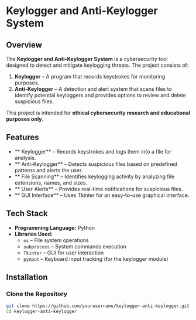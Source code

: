 #  Keylogger and Anti-Keylogger System  

##  Overview  
The **Keylogger and Anti-Keylogger System** is a cybersecurity tool designed to detect and mitigate keylogging threats. The project consists of:  
1. **Keylogger** – A program that records keystrokes for monitoring purposes.  
2. **Anti-Keylogger** – A detection and alert system that scans files to identify potential keyloggers and provides options to review and delete suspicious files.  

This project is intended for **ethical cybersecurity research and educational purposes only**.  

##  Features  
- ** Keylogger** – Records keystrokes and logs them into a file for analysis.  
- ** Anti-Keylogger** – Detects suspicious files based on predefined patterns and alerts the user.  
- ** File Scanning** – Identifies keylogging activity by analyzing file extensions, names, and sizes.  
- ** User Alerts** – Provides real-time notifications for suspicious files.  
- ** GUI Interface** – Uses Tkinter for an easy-to-use graphical interface.  

##  Tech Stack  
- **Programming Language:** Python  
- **Libraries Used:**  
  - `os` – File system operations  
  - `subprocess` – System commands execution  
  - `Tkinter` – GUI for user interaction  
  - `pynput` – Keyboard input tracking (for the keylogger module)  

##  Installation  

###  Clone the Repository  
```bash
git clone https://github.com/yourusername/keylogger-anti-keylogger.git
cd keylogger-anti-keylogger
